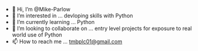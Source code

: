 - 👋 Hi, I’m @Mike-Parlow
- 👀 I’m interested in ... devloping skills with Python
- 🌱 I’m currently learning ... Python
- 💞️ I’m looking to collaborate on ... entry level projects for exposure to real world use of Python
- 📫 How to reach me ... tmbplc01@gmail.com

<!---
Mike-Parlow/Mike-Parlow is a ✨ special ✨ repository because its `README.md` (this file) appears on your GitHub profile.
You can click the Preview link to take a look at your changes.
--->
